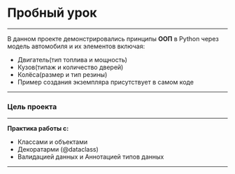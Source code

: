 # **Пробный урок**
___
В данном проекте демонстрировались принципы **ООП** в Python через модель автомобиля
и их элементов включая:
- Двигатель(тип топлива и мощность)
- Кузов(типаж и количество дверей)
- Колёса(размер и тип резины)  
- Пример создания экземпляра присутствует в самом коде
___
### **Цель проекта**
___
**Практика работы с:**  
- Классами и объектами  
- Декоратарми (@dataclass)  
- Валидацией данных и Аннотацией типов данных
___
